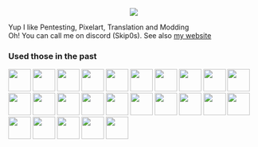 <p align="center">
  <img src="https://capsule-render.vercel.app/api?type=venom&height=200&color=gradient&text=skip0s&textBg=false&section=header&reversal=false&desc=my%20profile!&descAlignY=66&descAlign=57"/>
</p>
<p>
Yup I like Pentesting, Pixelart, Translation and Modding<br>
Oh! You can call me on discord (Skip0s). See also <a href="https://skip0s.neocities.org/">my website</a>
</p>
<h3>Used those in the past</h3>
<p>
<img height="45" src="https://cdn.jsdelivr.net/gh/devicons/devicon@latest/icons/vscode/vscode-original.svg" />
	<img height="45" src="https://cdn.jsdelivr.net/gh/devicons/devicon@latest/icons/visualstudio/visualstudio-original.svg" />
<img height="45" src="https://cdn.jsdelivr.net/gh/devicons/devicon@latest/icons/androidstudio/androidstudio-original.svg" />
<img height="45" src="https://cdn.jsdelivr.net/gh/devicons/devicon@latest/icons/laravel/laravel-original.svg" />
<img height="45" src="https://cdn.jsdelivr.net/gh/devicons/devicon@latest/icons/bootstrap/bootstrap-original.svg" />
<img height="45" src="https://cdn.jsdelivr.net/gh/devicons/devicon@latest/icons/tailwindcss/tailwindcss-original.svg" />
	<img height="45" src="https://cdn.jsdelivr.net/gh/devicons/devicon@latest/icons/html5/html5-original.svg" />
<img height="45" src="https://cdn.jsdelivr.net/gh/devicons/devicon@latest/icons/css3/css3-original.svg" />
<img height="45" src="https://cdn.jsdelivr.net/gh/devicons/devicon@latest/icons/javascript/javascript-plain.svg" />
	<img height="45" src="https://cdn.jsdelivr.net/gh/devicons/devicon@latest/icons/flutter/flutter-original.svg" />
	<img height="45" src="https://cdn.jsdelivr.net/gh/devicons/devicon@latest/icons/react/react-original.svg" />
	<img height="45" src="https://cdn.jsdelivr.net/gh/devicons/devicon@latest/icons/java/java-original-wordmark.svg" />
<img height="45" src="https://cdn.jsdelivr.net/gh/devicons/devicon@latest/icons/nodejs/nodejs-original-wordmark.svg" />
<img height="45" src="https://cdn.jsdelivr.net/gh/devicons/devicon@latest/icons/typescript/typescript-plain.svg" />
		<img height="45" src="https://cdn.jsdelivr.net/gh/devicons/devicon@latest/icons/c/c-original.svg" />
	<img height="45" src="https://cdn.jsdelivr.net/gh/devicons/devicon@latest/icons/cplusplus/cplusplus-original.svg" />
<img height="45" src="https://cdn.jsdelivr.net/gh/devicons/devicon@latest/icons/csharp/csharp-original.svg" />
	<img height="45" src="https://cdn.jsdelivr.net/gh/devicons/devicon@latest/icons/python/python-original.svg" />
	<img height="45" src="https://cdn.jsdelivr.net/gh/devicons/devicon@latest/icons/mysql/mysql-original-wordmark.svg" />
	<img height="45" src="https://cdn.jsdelivr.net/gh/devicons/devicon@latest/icons/postgresql/postgresql-original.svg" />
<img height="45" src="https://cdn.jsdelivr.net/gh/devicons/devicon@latest/icons/cassandra/cassandra-original.svg" />
	<img height="45" src="https://cdn.jsdelivr.net/gh/devicons/devicon@latest/icons/sqlite/sqlite-original.svg" />
<img height="45" src="https://cdn.jsdelivr.net/gh/devicons/devicon@latest/icons/amazonwebservices/amazonwebservices-original-wordmark.svg" />
	<img height="45" src="https://cdn.jsdelivr.net/gh/devicons/devicon@latest/icons/canva/canva-original.svg" />
	<img height="45" src="https://cdn.jsdelivr.net/gh/devicons/devicon@latest/icons/figma/figma-original.svg" />
</p>
